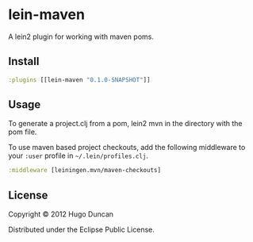 # lein-maven

A lein2 plugin for working with maven poms.

## Install

```clojure
:plugins [[lein-maven "0.1.0-SNAPSHOT"]]
```
## Usage

To generate a project.clj from a pom, lein2 mvn in the directory with the pom
file.

To use maven based project checkouts, add the following middleware to your
`:user` profile in `~/.lein/profiles.clj`.

```clojure
:middleware [leiningen.mvn/maven-checkouts]
```

## License

Copyright © 2012 Hugo Duncan

Distributed under the Eclipse Public License.

